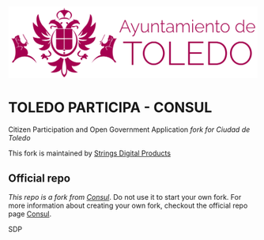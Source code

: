 ![Logo of Ayto. Toledo](https://raw.githubusercontent.com/AyuntamientoToledo/consul/master/public/logo_ayto_toledo.png)

# TOLEDO PARTICIPA - CONSUL


Citizen Participation and Open Government Application *fork for Ciudad de Toledo*

This fork is maintained by [Strings Digital Products](https://www.wearestrings.com)


## Official repo

*This repo is a fork from [Consul](https://github.com/consul/consul/)*. Do not use it to start your own fork. For more information about creating your own fork, checkout the official repo page [Consul](https://github.com/consul/consul/).

SDP
